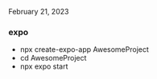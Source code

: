 February 21, 2023

### expo

- npx create-expo-app AwesomeProject
- cd AwesomeProject
- npx expo start
